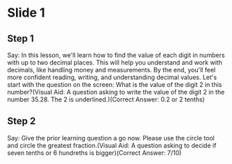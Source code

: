 # Slide 1

## Step 1

Say: In this lesson, we'll learn how to find the value of each digit in numbers with up to two decimal places. This will help you understand and work with decimals, like handling money and measurements. By the end, you'll feel more confident reading, writing, and understanding decimal values. Let's start with the question on the screen: What is the value of the digit 2 in this number?(Visual Aid: A question asking to write the value of the digit 2 in the number 35.28. The 2 is underlined.)(Correct Answer: 0.2 or 2 tenths)

## Step 2

Say: Give the prior learning question a go now. Please use the circle tool and circle the greatest fraction.(Visual Aid: A question asking to decide if seven tenths or 6 hundreths is bigger)(Correct Answer: 7/10)
